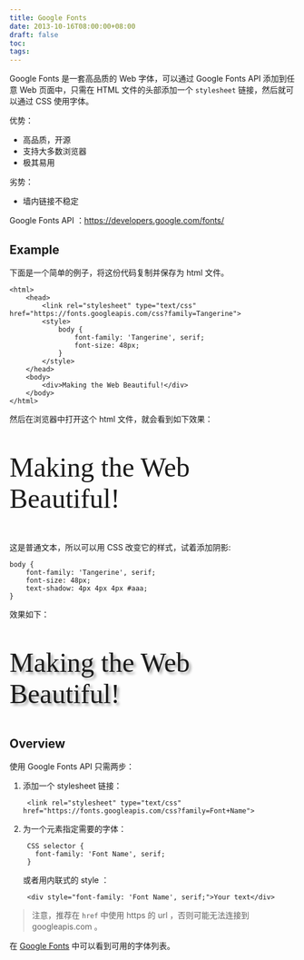 ```yaml
---
title: Google Fonts
date: 2013-10-16T08:00:00+08:00
draft: false
toc:
tags:
---
```



Google Fonts 是一套高品质的 Web 字体，可以通过 Google Fonts API 添加到任意 Web 页面中，只需在 HTML 文件的头部添加一个 `stylesheet` 链接，然后就可以通过 CSS 使用字体。

优势：

* 高品质，开源
* 支持大多数浏览器
* 极其易用

劣势：

* 墙内链接不稳定

Google Fonts API ：<https://developers.google.com/fonts/>

## Example

下面是一个简单的例子，将这份代码复制并保存为 html 文件。

	<html>
		<head>
			<link rel="stylesheet" type="text/css" href="https://fonts.googleapis.com/css?family=Tangerine">
			<style>
				body {
					font-family: 'Tangerine', serif;
					font-size: 48px;
				}
			</style>
		</head>
		<body>
			<div>Making the Web Beautiful!</div>
		</body>
	</html>


然后在浏览器中打开这个 html 文件，就会看到如下效果：

<p style="font-family:'Tangerine';font-size:48px">Making the Web Beautiful!</p>

这是普通文本，所以可以用 CSS 改变它的样式，试着添加阴影:

	body {
		font-family: 'Tangerine', serif;
		font-size: 48px;
		text-shadow: 4px 4px 4px #aaa;
	}

效果如下：

<p style="font-family:'Tangerine';font-size:48px;text-shadow: 4px 4px 4px #aaa">Making the Web Beautiful!</p>

## Overview

使用 Google Fonts API 只需两步：

1. 添加一个 stylesheet 链接：

		<link rel="stylesheet" type="text/css" href="https://fonts.googleapis.com/css?family=Font+Name">

2. 为一个元素指定需要的字体：

		CSS selector {
		  font-family: 'Font Name', serif;
		}

	或者用内联式的 style ：

		<div style="font-family: 'Font Name', serif;">Your text</div>

> 注意，推荐在 `href` 中使用 https 的 url ，否则可能无法连接到 googleapis.com 。

在 [Google Fonts](https://www.google.com/fonts) 中可以看到可用的字体列表。
